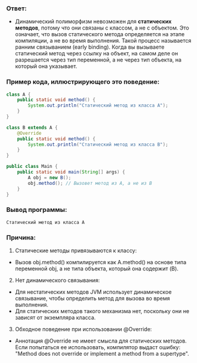 ### Ответ:
- Динамический полиморфизм невозможен для **статических методов**, потому что они связаны с классом, а не с объектом. Это означает, что вызов статического метода определяется на этапе компиляции, а не во время выполнения. Такой процесс называется ранним связыванием (early binding).
Когда вы вызываете статический метод через ссылку на объект, на самом деле он разрешается через тип переменной, а не через тип объекта, на который она указывает.
### Пример кода, иллюстрирующего это поведение:
```java
class A {
    public static void method() {
        System.out.println("Статический метод из класса A");
    }
}

class B extends A {
    @Override
    public static void method() {
        System.out.println("Статический метод из класса B");
    }
}

public class Main {
    public static void main(String[] args) {
        A obj = new B();
        obj.method(); // Вызовет метод из A, а не из B
    }
}
```
### Вывод программы:
```plaintext
Статический метод из класса A
```
### Причина:
1. Статические методы привязываются к классу:
- Вызов obj.method() компилируется как A.method() на основе типа переменной obj, а не типа объекта, который она содержит (B).
2. Нет динамического связывания:
- Для нестатических методов JVM использует динамическое связывание, чтобы определить метод для вызова во время выполнения.
- Для статических методов такого механизма нет, поскольку они не зависят от экземпляра класса.
3. Обходное поведение при использовании @Override:
- Аннотация @Override не имеет смысла для статических методов. Если попытаться ее использовать, компилятор выдаст ошибку: "Method does not override or implement a method from a supertype".

